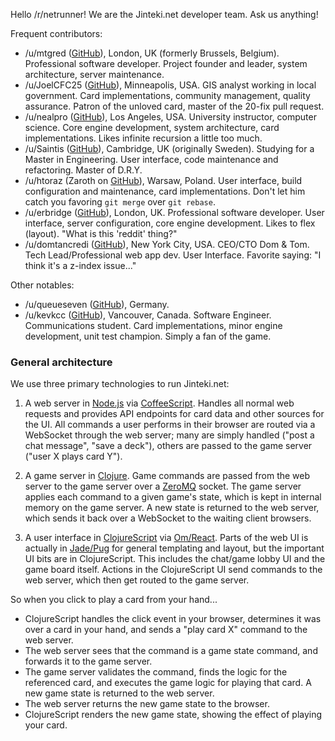 Hello /r/netrunner! We are the Jinteki.net developer team. Ask us anything!

Frequent contributors:

* /u/mtgred ([GitHub](https://github.com/mtgred/)), London, UK (formerly Brussels, Belgium). Professional software developer. Project founder and leader, system architecture, server maintenance. 
* /u/JoelCFC25 ([GitHub](https://github.com/JoelCFC25)), Minneapolis, USA. GIS analyst working in local government. Card implementations, community management, quality assurance. Patron of the unloved card, master of the 20-fix pull request.
* /u/nealpro ([GitHub](https://github.com/nealterrell)), Los Angeles, USA. University instructor, computer science. Core engine development, system architecture, card implementations. Likes infinite recursion a little too much.
* /u/Saintis ([GitHub](https://github.com/Saintis)), Cambridge, UK (originally Sweden). Studying for a Master in Engineering. User interface, code maintenance and refactoring. Master of D.R.Y. 
* /u/htoraz (Zaroth on [GitHub](https://github.com/zaroth)), Warsaw, Poland. User interface, build configuration and maintenance, card implementations. Don't let him catch you favoring `git merge` over `git rebase`.
* /u/erbridge ([GitHub](https://github.com/erbridge)), London, UK. Professional software developer. User interface, server configuration, core engine development. Likes to flex (layout). "What is  this 'reddit' thing?"
* /u/domtancredi ([GitHub](https://github.com/domtancredi)), New York City, USA. CEO/CTO Dom & Tom. Tech Lead/Professional web app dev. User Interface. Favorite saying: "I think it's a z-index issue..."

Other notables:

* /u/queueseven ([GitHub](https://github.com/queueseven)), Germany.
* /u/kevkcc ([GitHub](https://github.com/kevkcc)), Vancouver, Canada. Software Engineer. Communications student.  Card implementations, minor engine development, unit test champion. Simply a fan of the game.

### General architecture

We use three primary technologies to run Jinteki.net:

1. A web server in [Node.js](http://nodejs.org) via [CoffeeScript](http://coffeescript.org/). Handles all normal web requests and provides API endpoints for card data and other sources for the UI. All commands a user performs in their browser are routed via a WebSocket through the web server; many are simply handled ("post a chat message", "save a deck"), others are passed to the game server ("user X plays card Y").

2. A game server in [Clojure](http://clojure.org). Game commands are passed from the web server to the game server over a [ZeroMQ](http://zeromq.org/) socket. The game server applies each command to a given game's state, which is kept in internal memory on the game server. A new state is returned to the web server, which sends it back over a WebSocket to the waiting client browsers.

3. A user interface in [ClojureScript](https://clojurescript.org/) via [Om/React](https://github.com/omcljs/om). Parts of the web UI is actually in [Jade/Pug](https://github.com/pugjs/pug) for general templating and layout, but the important UI bits are in ClojureScript. This includes the chat/game lobby UI and the game board itself. Actions in the ClojureScript UI send commands to the web server, which then get routed to the game server.

So when you click to play a card from your hand...

* ClojureScript handles the click event in your browser, determines it was over a card in your hand, and sends a "play card X" command to the web server.
* The web server sees that the command is a game state command, and forwards it to the game server.
* The game server validates the command, finds the logic for the referenced card, and executes the game logic for playing that card. A new game state is returned to the web server.
* The web server returns the new game state to the browser.
* ClojureScript renders the new game state, showing the effect of playing your card.